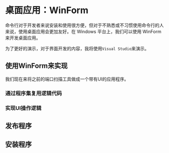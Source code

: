 # 桌面应用：WinForm

命令行对于开发者来说安装和使用很方便，但对于不熟悉或不习惯使用命令行的人来说，使用桌面应用会更加友好。在 Windows 平台上，我们可以使用 WinForm 来开发桌面应用。

为了更好的演示，对于界面开发的内容，我将使用`Visual Studio`来演示。

## 使用WinForm来实现

我们现在来将之前的端口扫描工具做成一个带有UI的应用程序。

### 通过程序集复用逻辑代码

### 实现UI操作逻辑

## 发布程序

## 安装程序

